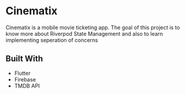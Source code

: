 # Cinematix

Cinematix is a mobile movie ticketing app. The goal of this project is to know more about Riverpod State Management and also to learn implementing seperation of concerns

## Built With
- Flutter
- Firebase
- TMDB API
